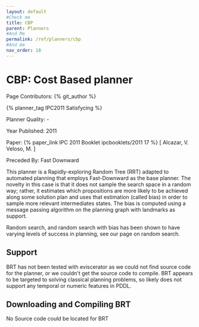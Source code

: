 ```yaml
---
layout: default
#Check me
title: CBP
parent: Planners
#And Me
permalink: /ref/planners/cbp
#And me
nav_order: 18
---
```

# CBP: Cost Based planner

Page Contributors: {% git_author %}

{% planner_tag IPC2011 Satisfycing %}

Planner Quality: -

Year Published: 2011

Paper: {% paper_link IPC 2011 Booklet ipcbooklets/2011 17 %} [ Alcazar, V. Veloso, M. ] 

Preceded By: Fast Downward

This planner is a Rapidly-exploring Random Tree (RRT) adapted to automated planning that employs Fast-Downward as the base planner. The novelty in this case is that it does not sample the search space in a random way; rather, it estimates which propositions are more likely to be achieved along some solution plan and uses that estimation (called bias) in order to sample more relevant intermediates states. The bias is computed using a message passing algorithm on the planning graph with landmarks as support.

Random search, and random search with bias has been shown to have varying levels of success in planning, see our page on random search.

## Support

BRT has not been tested with eviscerator as we could not find source code for the planner, or we couldn't get the source code to compile. BRT appears to be targeted to solving classical planning problems, so likely does not support any temporal or numeric features in PDDL.

## Downloading and Compiling BRT

No Source code could be located for BRT
